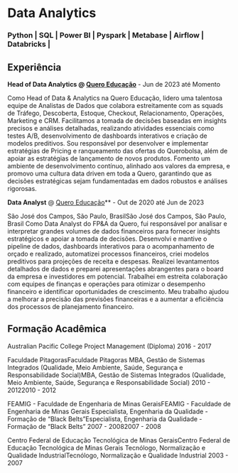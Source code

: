 # Data Analytics
### Python | SQL | Power BI | Pyspark | Metabase | Airflow | Databricks | ###

## Experiência
**Head of Data Analytics @ [Quero Educação](https://www.linkedin.com/company/queroedu)** - Jun de 2023 até Momento

Como Head of Data & Analytics na Quero Educação, lidero uma talentosa equipe de Analistas de Dados que colabora estreitamente com as squads de Tráfego, Descoberta, Estoque, Checkout, Relacionamento, Operações, Marketing e CRM. Facilitamos a tomada de decisões baseadas em insights precisos e análises detalhadas, realizando atividades essenciais como testes A/B, desenvolvimento de dashboards interativos e criação de modelos preditivos. Sou responsável por desenvolver e implementar estratégias de Pricing e ranqueamento das ofertas do Querobolsa, além de apoiar as estratégias de lançamento de novos produtos. Fomento um ambiente de desenvolvimento contínuo, alinhado aos valores da empresa, e promovo uma cultura data driven em toda a Quero, garantindo que as decisões estratégicas sejam fundamentadas em dados robustos e análises rigorosas.

**Data Analyst** @ [Quero Educação](https://www.linkedin.com/company/queroedu)** - Out de 2020 até Jun de 2023

São José dos Campos, São Paulo, BrasilSão José dos Campos, São Paulo, Brasil
Como Data Analyst do FP&A da Quero, fui responsável por analisar e interpretar grandes volumes de dados financeiros para fornecer insights estratégicos e apoiar a tomada de decisões. Desenvolvi e mantive o pipeline de dados, dashboards interativos para o acompanhamento de orçado e realizado, automatizei processos financeiros, criei modelos preditivos para projeções de receita e despesas. Realizei levantamentos detalhados de dados e preparei apresentações abrangentes para o board da empresa e investidores em potencial. Trabalhei em estreita colaboração com equipes de finanças e operações para otimizar o desempenho financeiro e identificar oportunidades de crescimento. Meu trabalho ajudou a melhorar a precisão das previsões financeiras e a aumentar a eficiência dos processos de planejamento financeiro.

## Formação Acadêmica ##

Australian Pacific College
Project Management (Diploma)
2016 - 2017

Faculdade PitagorasFaculdade Pitagoras
MBA, Gestão de Sistemas Integrados (Qualidade, Meio Ambiente, Saúde, Segurança e Responsabilidade Social)MBA, Gestão de Sistemas Integrados (Qualidade, Meio Ambiente, Saúde, Segurança e Responsabilidade Social)
2010 - 20122010 - 2012

FEAMIG - Faculdade de Engenharia de Minas GeraisFEAMIG - Faculdade de Engenharia de Minas Gerais
Especialista, Engenharia da Qualidade - Formação de “Black Belts”Especialista, Engenharia da Qualidade - Formação de “Black Belts”
2007 - 20082007 - 2008

Centro Federal de Educação Tecnológica de Minas GeraisCentro Federal de Educação Tecnológica de Minas Gerais
Tecnólogo, Normalização e Qualidade IndustrialTecnólogo, Normalização e Qualidade Industrial
2003 - 2007
